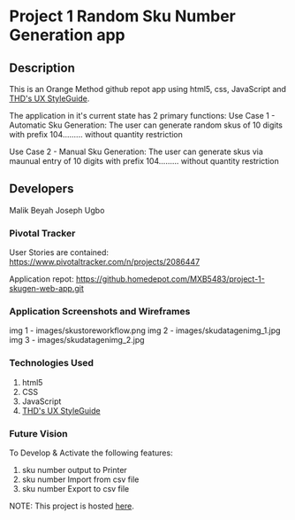 # Project 1 Random Sku Number Generation app

## Description

This is an Orange Method github repot app using html5, css, JavaScript and [THD's UX StyleGuide](http://ux.homedepot.com/style-guide/).

The application in it's current state has 2 primary functions:
Use Case 1 - Automatic Sku Generation:
    The user can generate random skus of 10 digits with prefix 104......... without quantity restriction
    
Use Case 2 - Manual Sku Generation:
    The user can generate skus via maunual entry of 10 digits with prefix 104......... without quantity restriction

## Developers

Malik Beyah
Joseph Ugbo

### Pivotal Tracker

User Stories are contained:
  https://www.pivotaltracker.com/n/projects/2086447

Application repot:
  https://github.homedepot.com/MXB5483/project-1-skugen-web-app.git

### Application Screenshots and Wireframes
img 1 - images/skustoreworkflow.png
img 2 - images/skudatagenimg_1.jpg
img 3 - images/skudatagenimg_2.jpg

### Technologies Used
1. html5
2. CSS
3. JavaScript
4. [THD's UX StyleGuide](http://ux.homedepot.com/style-guide/)

### Future Vision
To Develop & Activate the following features:
1. sku number output to Printer
2. sku number Import from csv file
3. sku number Export to csv file

NOTE: This project is hosted [here](https://pages.github.homedepot.com/OrangeMethod/project-1-skugen-web-app).
